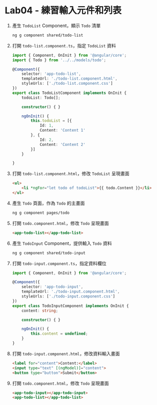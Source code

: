 # Lab04 - 練習輸入元件和列表

1. 產生 `TodoList` Component，顯示 `Todo` 清單

    ``` bash
    ng g component shared/todo-list
    ```

1. 打開 `todo-list.component.ts`，指定 `TodoList` 資料

    ``` typescript
    import { Component, OnInit } from '@angular/core';
    import { Todo } from '../../models/todo';

    @Component({
        selector: 'app-todo-list',
        templateUrl: './todo-list.component.html',
        styleUrls: ['./todo-list.component.css']
    })
    export class TodoListComponent implements OnInit {
        todoList: Todo[];

        constructor() { }

        ngOnInit() {
            this.todoList = [{
                Id: 1,
                Content: 'Content 1'
            }, {
                Id: 2,
                Content: 'Content 2'
            }]
        }

    }
    ```   

1. 打開 `todo-list.component.html`，修改 `TodoList` 呈現畫面 

    ``` html
    <ul>
        <li *ngFor="let todo of todoList">{{ todo.Content }}</li>
    </ul>
    ```

1. 產生 `Todo` 頁面，作為 `Todo` 的主畫面 

    ``` bash
    ng g component pages/todo
    ```     

1. 打開 `todo.component.html`，修改 `Todo` 呈現畫面  

    ``` html
    <app-todo-list></app-todo-list>
    ```

1. 產生 `TodoInput` Component，提供輸入 `Todo` 資料

    ``` bash
    ng g component shared/todo-input
    ```

1. 打開 `todo-input.component.ts`，指定資料欄位

    ``` typescript
    import { Component, OnInit } from '@angular/core';

    @Component({
        selector: 'app-todo-input',
        templateUrl: './todo-input.component.html',
        styleUrls: ['./todo-input.component.css']
    })
    export class TodoInputComponent implements OnInit {
        content: string;

        constructor() { }

        ngOnInit() {
            this.content = undefined;
        }
    }
    ```

1. 打開 `todo-input.component.html`，修改資料輸入畫面 

    ``` html
    <label for="content">Content:</label>
    <input type="text" [(ngModel)]="content">
    <button type="button">Submit</button>
    ```


1. 打開 `todo.component.html`，修改 `Todo` 呈現畫面  

    ``` html
    <app-todo-input></app-todo-input>
    <app-todo-list></app-todo-list>
    ```
